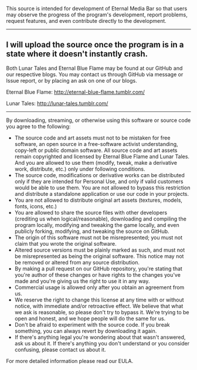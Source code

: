 This source is intended for development of Eternal Media Bar so that users may observe the progress of the program's development, report problems, request features, and even contribute directly to the development.

-----
I will upload the source once the program is in a state where it doesn't instantly crash.
-----

Both Lunar Tales and Eternal Blue Flame may be found at our GitHub and our respective blogs.
You may contact us through GitHub via message or Issue report, or by placing an ask on one of our blogs.

Eternal Blue Flame: http://eternal-blue-flame.tumblr.com/ 

Lunar Tales: http://lunar-tales.tumblr.com/

-----

By downloading, streaming, or otherwise using this software or source code you agree to the following:
-	The source code and art assets must not to be mistaken for free software, an open source in a free-software activist understanding, copy-left or public domain software. All source code and art assets remain copyrighted and licensed by Eternal Blue Flame and Lunar Tales. And you are allowed to use them (modify, tweak, make a derivative work, distribute, etc.) only under following conditions.
-	The source code, modifications or derivative works can be distributed only if they are intended for Personal Use, and only if valid customers would be able to use them. You are not allowed to bypass this restriction and distribute a standalone application or use our code in your projects.
-	You are not allowed to distribute original art assets (textures, models, fonts, icons, etc.)
-	You are allowed to share the source files with other developers (crediting us when logical/reasonable), downloading and compiling the program locally, modifying and tweaking the game locally, and even publicly forking, modifying, and tweaking the source on GitHub.
-	The origin of this software must not be misrepresented; you must not claim that you wrote the original software. 
-	Altered source versions must be plainly marked as such, and must not be misrepresented as being the original software. This notice may not be removed or altered from any source distribution. 
-	By making a pull request on our GitHub repository, you're stating that you're author of these changes or have rights to the changes you've made and you're giving us the right to use it in any way.
-	Commercial usage is allowed only after you obtain an agreement from us.
-	We reserve the right to change this license at any time with or without notice, with immediate and/or retroactive effect. We believe that what we ask is reasonable, so please don't try to bypass it. We're trying to be open and honest, and we hope people will do the same for us.
-	Don't be afraid to experiment with the source code. If you break something, you can always revert by downloading it again.
-	If there's anything legal you're wondering about that wasn't answered, ask us about it. If there's anything you don't understand or you consider confusing, please contact us about it.

For more detailed information please read our EULA.
